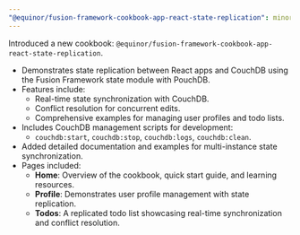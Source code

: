 ```yaml
---
"@equinor/fusion-framework-cookbook-app-react-state-replication": minor
---
```


Introduced a new cookbook: `@equinor/fusion-framework-cookbook-app-react-state-replication`.

- Demonstrates state replication between React apps and CouchDB using the Fusion Framework state module with PouchDB.
- Features include:
  - Real-time state synchronization with CouchDB.
  - Conflict resolution for concurrent edits.
  - Comprehensive examples for managing user profiles and todo lists.
- Includes CouchDB management scripts for development:
  - `couchdb:start`, `couchdb:stop`, `couchdb:logs`, `couchdb:clean`.
- Added detailed documentation and examples for multi-instance state synchronization.
- Pages included:
  - **Home**: Overview of the cookbook, quick start guide, and learning resources.
  - **Profile**: Demonstrates user profile management with state replication.
  - **Todos**: A replicated todo list showcasing real-time synchronization and conflict resolution.
